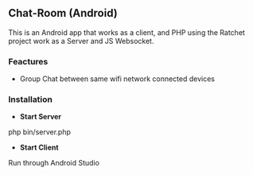 # 
<h2>Chat-Room (Android)</h2>
This is an Android app that works as a client, and PHP using the Ratchet project work as a Server and JS Websocket.
<h3>Feactures</h2>
<ul><li> Group Chat between same wifi network connected devices </li></ul>
<h3>Installation</h3>
<ul><li><b>Start Server</b></li></ul>
php bin/server.php
<ul><li><b>Start Client</b></li></ul>
Run through Android Studio
<br>
